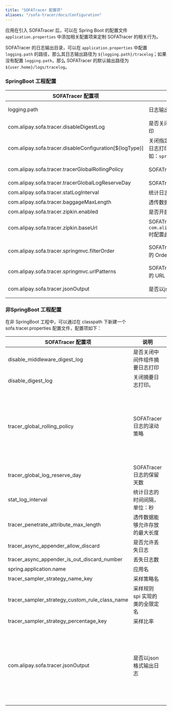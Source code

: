 ```yaml
---
title: "SOFATracer 配置项"
aliases: "/sofa-tracer/docs/Configuration"
---
```


应用在引入 SOFATracer 后，可以在 Spring Boot 的配置文件 `application.properties` 中添加相关配置项来定制 SOFATracer 的相关行为。

SOFATracer 的日志输出目录，可以在 `application.properties` 中配置 `logging.path` 的路径，那么其日志输出路径为 `${logging.path}/tracelog`；如果没有配置 `logging.path`，那么 SOFATracer 的默认输出路径为 `${user.home}/logs/tracelog`。

### SpringBoot 工程配置

SOFATracer 配置项 | 说明 | 默认值
----|------|----
logging.path | 日志输出目录  | SOFATracer 会优先输出到 `logging.path` 目录下；如果没有配置日志输出目录，那默认输出到 `${user.home}`
com.alipay.sofa.tracer.disableDigestLog | 是否关闭所有集成 SOFATracer 组件摘要日志打印  | false
com.alipay.sofa.tracer.disableConfiguration[${logType}] | 关闭指定 `${logType}` 的 SOFATracer 组件摘要日志打印。`${logType} `是指具体的日志类型，如：`spring-mvc-digest.log`  | false
com.alipay.sofa.tracer.tracerGlobalRollingPolicy | SOFATracer 日志的滚动策略 | `.yyyy-MM-dd`：按照天滚动；`.yyyy-MM-dd_HH`：按照小时滚动。默认不配置按照天滚动
com.alipay.sofa.tracer.tracerGlobalLogReserveDay | SOFATracer 日志的保留天数 | 默认保留 `7` 天
com.alipay.sofa.tracer.statLogInterval | 统计日志的时间间隔，单位：秒 | 默认 `60` 秒统计日志输出一次
com.alipay.sofa.tracer.baggageMaxLength | 透传数据能够允许存放的最大长度 | 默认值 `1024`
com.alipay.sofa.tracer.zipkin.enabled | 是否开启 SOFATracer 远程上报数据到 Zipkin | true：开启上报；false：关闭上报。默认不上报
com.alipay.sofa.tracer.zipkin.baseUrl| SOFATracer 远程上报数据到 Zipkin 的地址，`com.alipay.sofa.tracer.zipkin.enabled=true`时配置此地址才有意义 | 格式：`http://${host}:${port}`
com.alipay.sofa.tracer.springmvc.filterOrder | SOFATracer 集成在 SpringMVC 的 Filter 生效的 Order  | -2147483647（`org.springframework.core.Ordered#HIGHEST_PRECEDENCE + 1`）
com.alipay.sofa.tracer.springmvc.urlPatterns | SOFATracer 集成在 SpringMVC 的 Filter 生效的 URL Pattern 路径 | `/*` 全部生效
com.alipay.sofa.tracer.jsonOutput | 是否以json格式输出日志 | true，如果期望较少日志空间占用，可以使用非 json 格式输出（日志顺序与JSON 格式顺序一致）


### 非SpringBoot 工程配置

在非 SpringBoot 工程中，可以通过在 classpath 下新建一个 sofa.tracer.properties 配置文件，配置项如下：

SOFATracer 配置项 | 说明 | 默认值
----|------|----
disable_middleware_digest_log | 是否关闭中间件组件摘要日志打印  | false
disable_digest_log | 关闭摘要日志打印。| false
tracer_global_rolling_policy | SOFATracer 日志的滚动策略 | `.yyyy-MM-dd`：按照天滚动；`.yyyy-MM-dd_HH`：按照小时滚动。默认不配置按照天滚动
tracer_global_log_reserve_day| SOFATracer 日志的保留天数 | 默认保留 `7` 天
stat_log_interval | 统计日志的时间间隔，单位：秒 | 默认 `60` 秒统计日志输出一次
tracer_penetrate_attribute_max_length | 透传数据能够允许存放的最大长度 | 默认值 `1024`
tracer_async_appender_allow_discard   | 是否允许丢失日志 | false
tracer_async_appender_is_out_discard_number | 丢失日志数 | 0
spring.application.name| 应用名 | ``
tracer_sampler_strategy_name_key | 采样策略名 | ``
tracer_sampler_strategy_custom_rule_class_name | 采样规则 spi 实现的类的全限定名 | ``
tracer_sampler_strategy_percentage_key | 采样比率
com.alipay.sofa.tracer.jsonOutput | 是否以json格式输出日志 | true，如果期望较少日志空间占用，可以使用非 json 格式输出（日志顺序与JSON 格式顺序一致）
